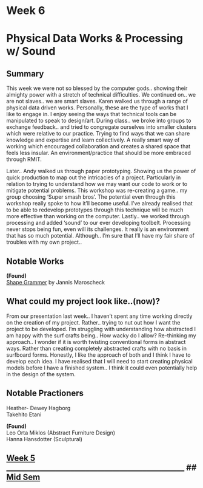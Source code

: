 # Week 6 <br />

# Physical Data Works & Processing w/ Sound <br />

## Summary <br />
This week we were not so blessed by the computer gods.. showing their almighty power with a stretch of technical difficulties. We continued on.. we are not slaves.. we are smart slaves. Karen walked us through a range of physical data driven works. Personally, these are the type of works that I like to engage in. I enjoy seeing the ways that technical tools can be manipulated to speak to design/art. During class.. we broke into groups to exchange feedback.. and tried to congregate ourselves into smaller clusters which were relative to our practice. Trying to find ways that we can share knowledge and expertise and learn collectively. A really smart way of working which encouraged collaboration and creates a shared space that feels less insular. An environment/practice that should be more embraced through RMIT. 

Later.. Andy walked us through paper prototyping. Showing us the power of quick production to map out the intricacies of a project. Particularly in relation to trying to understand how we may want our code to work or to mitigate potential problems. This workshop was re-creating a game.. my group choosing ‘Super smash bros’. The potential even through this workshop really spoke to how it’ll become useful. I’ve already realised that to be able to redevelop prototypes through this technique will be much more effective than working on the computer. Lastly.. we worked through processing and added ‘sound’ to our ever developing toolbelt. Processing never stops being fun, even will its challenges. It really is an environment that has so much potential. Although.. I’m sure that I’ll have my fair share of troubles with my own project.. 


## Notable Works <br />
**(Found)** <br />
[Shape Grammer](https://www.slanted.de/product/shape-grammars/) by Jannis Maroscheck

## What could my project look like..(now)?
From our presentation last week.. I haven’t spent any time working directly on the creation of my project. Rather.. trying to nut out how I want the project to be developed. I’m struggling with understanding how abstracted I am happy with the surf crafts being.. How wacky do I allow? Re-thinking my approach.. I wonder if it is worth twisting conventional forms in abstract ways. Rather than creating completely abstracted crafts with no basis in surfboard forms. Honestly, I like the approach of both and I think I have to develop each idea. I have realised that I will need to start creating physical models before I have a finished system.. I think it could even potentially help in the design of the system. 



## Notable Practioners <br />
Heather- Dewey Hagborg <br />
Takehito Etani <br />

**(Found)** <br />
Leo Orta Miklos (Abstract Furniture Design) <br />
Hanna Hansdotter (Sculptural) <br />



## [Week 5](https://louiseastt.github.io/Slave2/Week%201/) _______________________________________________ ## [Mid Sem](https://louiseastt.github.io/Slave2/Week%203/)
